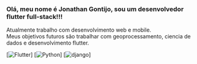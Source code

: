 <h3>Olá, meu nome é <b>Jonathan Gontijo</b>, sou um desenvolvedor flutter full-stack!!! </br></h3>
Atualmente trabalho com desenvolvimento web e mobile. </br>
Meus objetivos futuros são trabalhar com geoprocessamento, ciencia de dados e desenvolvimento flutter.

[![Flutter](https://img.shields.io/badge/Flutter-02569B?style=for-the-badge&logo=flutter&logoColor=white)]
[![Python](http://ForTheBadge.com/images/badges/made-with-python.svg)]
[![django](https://img.shields.io/badge/Django-092E20?style=for-the-badge&logo=django&logoColor=white)]


